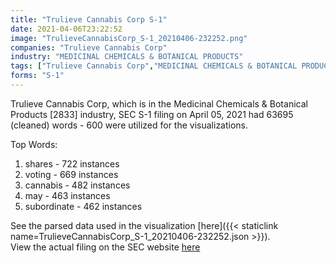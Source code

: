 ```yaml
---
title: "Trulieve Cannabis Corp S-1"
date: 2021-04-06T23:22:52
image: "TrulieveCannabisCorp_S-1_20210406-232252.png"
companies: "Trulieve Cannabis Corp"
industry: "MEDICINAL CHEMICALS & BOTANICAL PRODUCTS"
tags: ["Trulieve Cannabis Corp","MEDICINAL CHEMICALS & BOTANICAL PRODUCTS","04-05-2021","S-1"]
forms: "S-1"
---
```

Trulieve Cannabis Corp, which is in the Medicinal Chemicals & Botanical Products [2833] industry, SEC S-1 filing on April 05, 2021 had 63695 (cleaned) words - 600 were utilized for the visualizations.

Top Words:
1. shares - 722 instances
2. voting - 669 instances
3. cannabis - 482 instances
4. may - 463 instances
5. subordinate - 462 instances


See the parsed data used in the visualization [here]({{< staticlink name=TrulieveCannabisCorp_S-1_20210406-232252.json >}}).  
View the actual filing on the SEC website [here](https://www.sec.gov/Archives/edgar/data/1754195/0001193125-21-106306.txt)